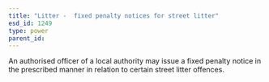 ```yaml
---
title: "Litter -  fixed penalty notices for street litter"
esd_id: 1249
type: power
parent_id:  
---
```


An authorised officer of a local authority may issue a fixed penalty notice in the prescribed manner in relation to certain street litter offences.

